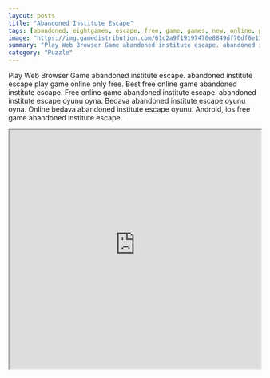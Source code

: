 ```yaml
---
layout: posts
title: "Abandoned Institute Escape"
tags: [abandoned, eightgames, escape, free, game, games, new, online, play, institute, download, free, online, games, oyna, game, free, games, play, play, games]
image: "https://img.gamedistribution.com/61c2a9f19197470e8849df70df6e1346.jpg"
summary: "Play Web Browser Game abandoned institute escape. abandoned institute escape play game online only free. Best free online game abandoned institute escape. Free online game abandoned institute escape. abandoned institute escape oyunu oyna. Bedava abandoned institute escape oyunu oyna. Online bedava abandoned institute escape oyunu. Android, ios free game abandoned institute escape."
category: "Puzzle"
---
```


Play Web Browser Game abandoned institute escape. abandoned institute escape play game online only free. Best free online game abandoned institute escape. Free online game abandoned institute escape. abandoned institute escape oyunu oyna. Bedava abandoned institute escape oyunu oyna. Online bedava abandoned institute escape oyunu. Android, ios free game abandoned institute escape.

<iframe width="100%" height="480px;" src="https://flash.gamedistribution.com?game=61c2a9f19197470e8849df70df6e1346"></iframe>